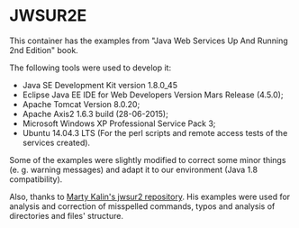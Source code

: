 # JWSUR2E
This container has the examples from "Java Web Services Up And Running 2nd Edition" book.

The following tools were used to develop it:
  * Java SE Development Kit version 1.8.0_45
  * Eclipse Java EE IDE for Web Developers Version Mars Release (4.5.0);
  * Apache Tomcat Version 8.0.20;
  * Apache Axis2 1.6.3 build (28-06-2015);
  * Microsoft Windows XP Professional Service Pack 3;
  * Ubuntu 14.04.3 LTS (For the perl scripts and remote access tests of the services created).

Some of the examples were slightly modified to correct some minor things (e. g. warning messages) and adapt it to our environment (Java 1.8 compatibility).

Also, thanks to [Marty Kalin's jwsur2 repository](https://github.com/mkalin/jwsur2). His examples were used for analysis and correction of misspelled commands, typos and analysis of directories and files' structure.
